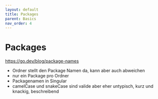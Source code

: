 ```yaml
---
layout: default
title: Packages
parent: Basics
nav_order: 4
---
```


# Packages

https://go.dev/blog/package-names

- Ordner stellt den Package Namen da, kann aber auch abweichen
- nur ein Package pro Ordner
- Packagenamen in Singular
- camelCase und snakeCase sind valide aber eher untypisch, kurz und knackig, beschreibend

